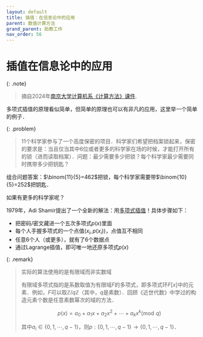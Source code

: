 ```yaml
---
layout: default
title: 插值：在信息论中的应用
parent: 数值计算方法
grand_parent: 助教工作
nav_order: 56
---
```


# 插值在信息论中的应用

{: .note}
> 摘自2024年[南京大学计算机系《计算方法》课件](https://tcs.nju.edu.cn/wiki/index.php?title=%E8%AE%A1%E7%AE%97%E6%96%B9%E6%B3%95_Numerical_method_(Spring_2024)).

多项式插值的原理看似简单，但简单的原理也可以有非凡的应用，这里举一个简单的例子．

{: .problem}
> 11个科学家参与了一个高度保密的项目．科学家们希望把档案锁起来，保密的要求是：当且仅当其中6位或者更多的科学家在场的时候，才能打开所有的锁（进而读取档案）．问题：最少需要多少把锁？每个科学家最少需要同时携带多少把钥匙？

组合问题答案：$\binom{11}{5}=462$把锁，每个科学家需要带$\binom{10}{5}=252$把钥匙．

如果有更多的科学家呢？

1979年，Adi Shamir提出了一个全新的解法：用[多项式插值](https://dl.acm.org/doi/10.1145/359168.359176)！具体步骤如下：
- 把密码/密文藏进一个五次多项式$p(x)$里面
- 每个人手握多项式的一个点值$(x_i,p(x_i))$，点值互不相同
- 任意6个人（或更多），就有了6个数据点
- 通过Lagrange插值，即可唯一地还原多项式$p(x)$

{: .remark}
> 实际的算法使用的是有限域而非实数域
> 
> 有限域多项式指的是系数取值为有限域$F$的多项式，即多项式环$F[x]$中的元素．例如，$F$可以取$\mathbb{Z}/q\mathbb{Z}$（其中，$q$是素数）．回顾《近世代数》中学过的构造元素个数是任意素数幂次的域的方法．
> 
> $$p(x)=a_0+a_1x+a_2x^2+\cdots+a_kx^k (\mathrm{mod}\,\,q)$$
> 
> 其中$a_i\in\{0,1,\cdots,q-1\}$，则$p:\{0,1,\cdots,q-1\}\to\{0,1,\cdots,q-1\}$．








